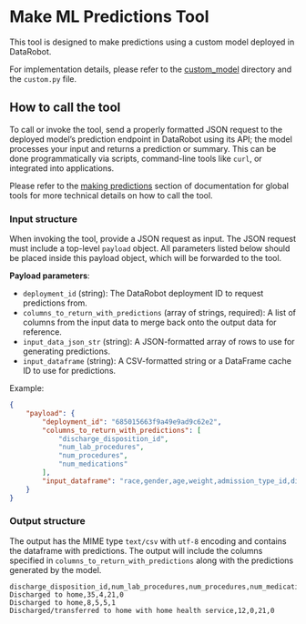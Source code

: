 # Make ML Predictions Tool

This tool is designed to make predictions using a custom model deployed in DataRobot.  

For implementation details, please refer to the [custom_model](./custom_model) directory and the `custom.py` file.


## How to call the tool
To call or invoke the tool, send a properly formatted JSON request to the deployed model’s prediction endpoint in DataRobot using its API; the model processes your input and returns a prediction or summary. This can be done programmatically via scripts, command-line tools like `curl`, or integrated into applications.

Please refer to the [making predictions](../README.md#making-predictions) section of documentation for global tools for more technical details on how to call the tool.

### Input structure
When invoking the tool, provide a JSON request as input. The JSON request must include a top-level `payload` object. All parameters listed below should be placed inside this payload object, which will be forwarded to the tool.

**Payload parameters**:
- `deployment_id` (string): The DataRobot deployment ID to request predictions from.
- `columns_to_return_with_predictions` (array of strings, required): A list of columns from the input data to merge back onto the output data for reference.
- `input_data_json_str` (string): A JSON-formatted array of rows to use for generating predictions.
- `input_dataframe` (string): A CSV-formatted string or a DataFrame cache ID to use for predictions.

Example:

```json
{
    "payload": {
        "deployment_id": "685015663f9a49e9ad9c62e2", 
        "columns_to_return_with_predictions": [
            "discharge_disposition_id", 
            "num_lab_procedures", 
            "num_procedures", 
            "num_medications"
        ], 
        "input_dataframe": "race,gender,age,weight,admission_type_id,discharge_disposition_id,admission_source_id,time_in_hospital,payer_code,medical_specialty,num_lab_procedures,num_procedures,num_medications,number_outpatient,number_emergency,number_inpatient,diag_1,diag_2,diag_3,number_diagnoses,max_glu_serum,A1Cresult,metformin,repaglinide,nateglinide,chlorpropamide,glimepiride,acetohexamide,glipizide,glyburide,tolbutamide,pioglitazone,rosiglitazone,acarbose,miglitol,troglitazone,tolazamide,examide,citoglipton,insulin,glyburide_metformin,glipizide_metformin,glimepiride_pioglitazone,metformin_rosiglitazone,metformin_pioglitazone,change,diabetesMed,readmitted,diag_1_desc,diag_2_desc,diag_3_desc\nCaucasian,Female,[50-60),?,Elective,Discharged to home,Physician Referral,1,CP,Surgery-Neuro,35,4,21,0,0,0,723,723,719,9,,,No,No,No,No,No,No,No,No,No,No,No,No,No,No,No,No,No,No,No,No,No,No,No,No,No,False,Spinal stenosis in cervical region,Spinal stenosis in cervical region,\"Effusion of joint, site unspecified\"\nCaucasian,Female,[20-30),[50-75),Urgent,Discharged to home,Physician Referral,2,UN,?,8,5,5,0,0,0,664,648,285,6,,,No,No,No,No,No,No,No,No,No,No,No,No,No,No,No,No,No,No,No,No,No,No,No,No,No,False,\"First-degree perineal laceration, unspecified as to episode of care or not applicable\",\"Diabetes mellitus of mother, complicating pregnancy, childbirth, or the puerperium, unspecified as to episode of care or not applicable\",Sideroblastic anemia\nCaucasian,Male,[80-90),?,Not Available,Discharged/transferred to home with home health service,,7,MC,Family/GeneralPractice,12,0,21,0,0,1,481,428,276,9,>200,,No,No,No,No,No,No,No,No,No,No,No,No,No,No,No,No,No,Steady,No,No,No,No,No,No,Yes,True,Pneumococcal pneumonia [Streptococcus pneumoniae pneumonia],\"Congestive heart failure, unspecified\",Hyperosmolality and/or hypernatremia\n"
    }
}
```

### Output structure
The output has the MIME type `text/csv` with `utf-8` encoding and contains the dataframe with predictions. The output will include the columns specified in `columns_to_return_with_predictions` along with the predictions generated by the model. 

```
discharge_disposition_id,num_lab_procedures,num_procedures,num_medications,prediction
Discharged to home,35,4,21,0
Discharged to home,8,5,5,1
Discharged/transferred to home with home health service,12,0,21,0
```